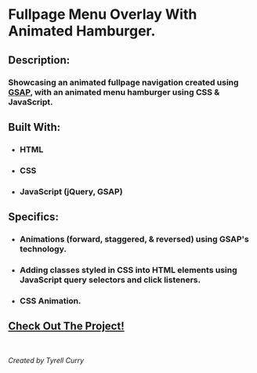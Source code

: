 # Fullpage Menu Overlay With Animated Hamburger.

## Description: 
### Showcasing an animated fullpage navigation created using [GSAP](https://greensock.com/), with an animated menu hamburger using CSS & JavaScript.

## Built With:
- ### HTML
- ### CSS
- ### JavaScript (jQuery, GSAP)

## Specifics:
- ### Animations (forward, staggered, & reversed) using GSAP's technology.
- ### Adding classes styled in CSS into HTML elements using JavaScript query selectors and click listeners.
- ### CSS Animation.


## [Check Out The Project!](https://tyrellcurry.github.io/fullpagemenu/)

<br />

*Created by Tyrell Curry*